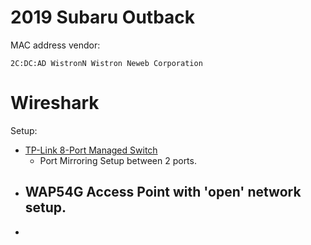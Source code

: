 # 2019 Subaru Outback

MAC address vendor:

    2C:DC:AD WistronN Wistron Neweb Corporation

# Wireshark

Setup:

- [TP-Link 8-Port Managed Switch](https://www.amazon.com/TP-Link-Ethernet-Unmanaged-Replacement-TL-SG108E/dp/B00K4DS5KU/ref=sr_1_5?s=electronics&ie=UTF8&qid=1535854328&sr=1-5&keywords=5+port+managed+switch)
  - Port Mirroring Setup between 2 ports.
- WAP54G Access Point with 'open' network setup.
  -
-
